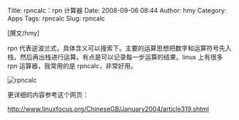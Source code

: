Title: rpncalc：rpn 计算器
Date: 2008-09-06 08:44
Author: hmy
Category: Apps
Tags: rpncalc
Slug: rpncalc

[撰文/hmy]

rpn
代表逆波兰式，具体含义可以搜索下。主要的运算思想把数字和运算符号先入栈，然后再出栈进行运算。有点是可以记录每一步运算的结果。linux
上有很多 rpn 运算器，我常用的是 rpncalc，非常好用。

![rpncalc](http://i.linuxtoy.org/i/2008/09/rpncalc.gif)

更详细的内容参考这个网页：

<http://www.linuxfocus.org/ChineseGB/January2004/article319.shtml>
